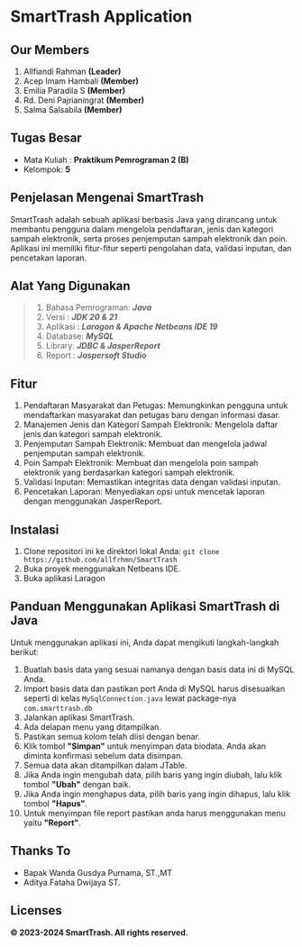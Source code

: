 # SmartTrash Application

## Our Members
 1. Allfiandi Rahman **(Leader)**
 2. Acep Imam Hambali **(Member)**
 3. Emilia Paradila S **(Member)**
 4. Rd. Deni Pajrianingrat **(Member)**
 5. Salma Salsabila **(Member)**

## Tugas Besar 
- Mata Kuliah : **Praktikum Pemrograman 2 (B)**
- Kelompok: **5**

## Penjelasan Mengenai SmartTrash

SmartTrash adalah sebuah aplikasi berbasis Java yang dirancang untuk membantu pengguna dalam mengelola pendaftaran, jenis dan kategori sampah elektronik, serta proses penjemputan sampah elektronik dan poin. Aplikasi ini memiliki fitur-fitur seperti pengolahan data, validasi inputan, dan pencetakan laporan.

## Alat Yang Digunakan

> 1. Bahasa Pemrograman: _**Java**_
> 2. Versi : _**JDK 20 & 21**_
> 3. Aplikasi : _**Laragon & Apache Netbeans IDE 19**_
> 4. Database: _**MySQL**_
> 5. Library: _**JDBC & JasperReport**_
> 6. Report : _**Jaspersoft Studio**_

## Fitur
1. Pendaftaran Masyarakat dan Petugas: Memungkinkan pengguna untuk mendaftarkan masyarakat dan petugas baru dengan informasi dasar.
2. Manajemen Jenis dan Kategori Sampah Elektronik: Mengelola daftar jenis dan kategori sampah elektronik.
3. Penjemputan Sampah Elektronik: Membuat dan mengelola jadwal penjemputan sampah elektronik.
4. Poin Sampah Elektronik: Membuat dan mengelola poin sampah elektronik yang berdasarkan kategori sampah elektronik.
5. Validasi Inputan: Memastikan integritas data dengan validasi inputan.
6. Pencetakan Laporan: Menyediakan opsi untuk mencetak laporan dengan menggunakan JasperReport.

## Instalasi
1. Clone repositori ini ke direktori lokal Anda:
```git clone https://github.com/allfrhmn/SmartTrash```
2. Buka proyek menggunakan Netbeans IDE.
3. Buka aplikasi Laragon

## Panduan Menggunakan Aplikasi SmartTrash di Java 

Untuk menggunakan aplikasi ini, Anda dapat mengikuti langkah-langkah berikut:

1. Buatlah basis data yang sesuai namanya dengan basis data ini di MySQL Anda.
2. Import basis data dan pastikan port Anda di MySQL harus disesuaikan seperti di kelas ```MySqlConnection.java``` lewat package-nya ```com.smarttrash.db```
3. Jalankan aplikasi SmartTrash.
4. Ada delapan menu yang ditampilkan.
5. Pastikan semua kolom telah diisi dengan benar.
6. Klik tombol **"Simpan"** untuk menyimpan data biodata. Anda akan diminta konfirmasi sebelum data disimpan.
7. Semua data akan ditampilkan dalam JTable.
8. Jika Anda ingin mengubah data, pilih baris yang ingin diubah, lalu klik tombol **"Ubah"** dengan baik.
9. Jika Anda ingin menghapus data, pilih baris yang ingin dihapus, lalu klik tombol **"Hapus"**.
10. Untuk menyimpan file report pastikan anda harus menggunakan menu yaitu **"Report"**.

## Thanks To
- Bapak Wanda Gusdya Purnama, ST.,MT
- Aditya Fataha Dwijaya ST.

## Licenses
**&copy; 2023-2024 SmartTrash. All rights reserved.**
